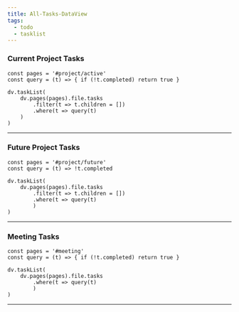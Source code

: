 ```yaml
---
title: All-Tasks-DataView
tags:
  - todo
  - tasklist
---
```



### Current Project Tasks

```dataviewjs
const pages = '#project/active'
const query = (t) => { if (!t.completed) return true } 

dv.taskList(
	dv.pages(pages).file.tasks
		.filter(t => t.children = [])
		.where(t => query(t)
    )
)
```

---

### Future Project Tasks

```dataviewjs
const pages = '#project/future'
const query = (t) => !t.completed

dv.taskList(
	dv.pages(pages).file.tasks
		.filter(t => t.children = [])
		.where(t => query(t)
		)
)
```

---

### Meeting Tasks
```dataviewjs
const pages = '#meeting'
const query = (t) => { if (!t.completed) return true } 

dv.taskList(
	dv.pages(pages).file.tasks
		.where(t => query(t)
		)
)
```

---